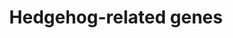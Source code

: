 ---
annotations:
- id: PW:0000004
  parent: regulatory pathway
  type: Pathway Ontology
  value: regulatory pathway
authors:
- Pieter Giesbertz
- Khanspers
- MaintBot
- RaatsS
- Egonw
citedin: ''
communities: []
description: List of hedgehog-related genes and their activation in several life stages
  from embryonic to adult.
last-edited: 2024-09-04
ndex: null
organisms:
- Caenorhabditis elegans
redirect_from:
- /index.php/Pathway:WP1497
- /instance/WP1497
- /instance/WP1497_r135397
revision: r135397
schema-jsonld:
- '@context': https://schema.org/
  '@id': https://wikipathways.github.io/pathways/WP1497.html
  '@type': Dataset
  creator:
    '@type': Organization
    name: WikiPathways
  description: List of hedgehog-related genes and their activation in several life
    stages from embryonic to adult.
  keywords:
  - grd-10
  - grd-12
  - grd-13
  - grd-14
  - grd-16
  - grd-5
  - grd-7
  - grl-10
  - grl-15
  - grl-17
  - grl-21
  - grl-29
  - grl-4
  - grl-5
  - grl-7
  - grl-8
  - hog-1
  - wrt-10
  - wrt-9
  license: CC0
  name: Hedgehog-related genes
seo: CreativeWork
title: Hedgehog-related genes
wpid: WP1497
---